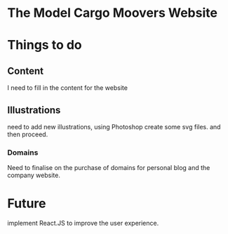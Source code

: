 # The Model Cargo Moovers Website

# Things to do
## Content

I need to fill in the content for the website

## Illustrations

need to add new illustrations, using Photoshop create some svg files. and then proceed.

### Domains

Need to finalise on the purchase of domains for personal blog and the company website.

# Future
implement React.JS to improve the user experience.

